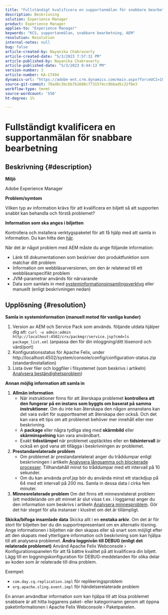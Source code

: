 ```yaml
---
title: "Fullständigt kvalificera en supportanmälan för snabbare bearbetning"
description: Beskrivning
solution: Experience Manager
product: Experience Manager
applies-to: "Experience Manager"
keywords: "KCS, supportanmälan, snabbare bearbetning, AEM"
resolution: Resolution
internal-notes: null
bug: false
article-created-by: Nayanika Chakravarty
article-created-date: "5/3/2023 7:57:31 PM"
article-published-by: Nayanika Chakravarty
article-published-date: "5/3/2023 8:44:13 PM"
version-number: 3
article-number: KA-17494
dynamics-url: "https://adobe-ent.crm.dynamics.com/main.aspx?forceUCI=1&pagetype=entityrecord&etn=knowledgearticle&id=18461fbc-ece9-ed11-a7c6-6045bd006b25"
source-git-commit: 70ad6c3bcbb7b1680c77315f4cc9bbad5c22f0e3
workflow-type: tm+mt
source-wordcount: '550'
ht-degree: 1%

---
```


# Fullständigt kvalificera en supportanmälan för snabbare bearbetning

## Beskrivning {#description}


<b>Miljö</b>

Adobe Experience Manager

<b>Problem/symtom</b>

Vilken typ av information krävs för att kvalificera en biljett så att supporten snabbt kan behandla och förstå problemet?

<b>Information som ska anges i biljetten</b>

Kontrollera och installera verktygspaketet för att få hjälp med att samla in information. Du kan hitta den [här](https://helpx.adobe.com/experience-manager/kb/index/tools.html).

När det är något problem med AEM måste du ange följande information:

- Länk till dokumentationen som beskriver den produktfunktion som matchar ditt problem
- Information om webbläsarversionen, om den är relaterad till ett webbläsarspecifikt problem
- JVM-parametrar används för närvarande
- Data som samlats in med [systeminformationsinsamlingsverktyg](https://helpx.adobe.com/experience-manager/kb/support-info-collector.html) eller manuellt (enligt beskrivningen nedan)



## Upplösning {#resolution}

<b>Samla in systeminformation (manuell metod för vanliga kunder)</b>
1. Version av AEM och Service Pack som används. följande utdata hjälper dig att: `curl -u admin:admin http://localhost:4502/crx/packmgr/service.jsp?cmd=ls  package_list.xml` (anpassa den för din inloggning/ditt lösenord och värd/port)
2. Konfigurationsstatus för Apache Felix, under http://localhost:4502/system/console/config/configuration-status.zip (standardinstallation)
3. Lista över filer och loggfiler i filsystemet (som beskrivs i artikeln) [Analysera beständighetsproblem](https://helpx.adobe.com/experience-manager/kb/AnalyzePersistenceProblems.html))

<b>Annan möjlig information att samla in</b>
1. <b>Allmän information</b>
   - När instruktioner finns för att återskapa problemet <b>kontrollera att den fungerar på en instans som byggts om baserat på samma instruktioner</b>. Om du inte kan återskapa den någon annanstans kan det vara svårt för supportteamet att återskapa den också. Och det kan vara ett tips om att problemet behöver mer innehåll eller mer beskrivning.
   - A <b>package</b> eller några tydliga steg med <b>skärmbild</b> eller <b>skärminspelning</b> kan vara användbart.
   - Exakt <b>tidsstämpel</b> när problemet upptäcktes eller en <b>tidsintervall</b> är också en god vana att tillägga i beskrivningen av problemet.
2. <b>Prestandarelaterade problem</b>
   - Om problemet är prestandarelaterat anger du tråddumpar enligt beskrivningen i artikeln [Analysera långsamma och blockerade processer](https://helpx.adobe.com/experience-manager/kb/AnalyzeSlowAndBlockedProcesses.html). Tillhandahåll minst tio tråddumpar med ett intervall på 10 sekunder.
   - Om du kan använda prof.jsp bör du använda minst ett stackdjup på 64 med ett intervall på 200 ms. Samla in dessa data i cirka fem minuter.
3. <b>Minnesrelaterade problem</b>    Om det finns ett minnesrelaterat problem (ett meddelande om att minnet är slut visas t.ex. i loggarna) anger du den information som beskrivs i artikeln [Analysera minnesproblem](https://experienceleague.adobe.com/docs/experience-cloud-kcs/kbarticles/KA-17482.html?lang=en). Gör det här steget för alla instanser i klustret om det är tillämpligt.

<b>Skicka/bifoga insamlade data</b>
Skicka allt i en <b>enstaka arkiv</b>. Om det är för stort för biljetten ber du din supportrepresentant om en alternativ lösning. Ange informationen i biljetten när den skapas eller så snart som möjligt efter att den skapats med ytterligare information och beskrivning som kan hjälpa till att analysera problemet.
<b>Ändra loggnivån till DEBUG (enligt det relaterade problemet)</b>
Använd Apache Felix Webconsole › Konfigurationspanelen för att få bättre kvalitet på att kvalificera din biljett. Lägg till en loggningskonfiguration för DEBUG-meddelanden för olika delar av koden som är relaterade till dina problem.

Exempel:

- `com.day.cq.replication.impl` för replikeringsproblem
- `org.apache.sling.event.impl` för händelserelaterade problem



En annan användbar information som kan hjälpa till att lösa problemet snabbare är att hitta loggarens paket- eller kategorinamn genom att öppna paketinformationen i Apache Felix Webconsole › Paketpanelen.
